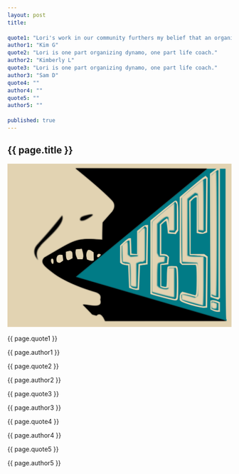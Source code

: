 ```yaml
---
layout: post
title: 

quote1: "Lori's work in our community furthers my belief that an organized, calm, clean home is directly linked to kids doing well in class."
author1: "Kim G"
quote2: "Lori is one part organizing dynamo, one part life coach."
author2: "Kimberly L"
quote3: "Lori is one part organizing dynamo, one part life coach."
author3: "Sam D"
quote4: ""
author4: ""
quote5: ""
author5: ""

published: true
---
```


<section id="testamonials" class="testamonials content-section text-center">
  <div class="container-fluid">
    <div class="row">
      <div class="col-md-12">
          <h2>{{ page.title }}</h2>
      </div>
    </div>
      <div class="art row">
        <img src="../img/testamonials-yes.svg" class="img-responsive" alt="Responsive image">
        <div>
          <p class="quote">{{ page.quote1 }}</p><p class="author">{{ page.author1 }}</p>
          <p class="quote">{{ page.quote2 }}</p><p class="author">{{ page.author2 }}</p>
          <p class="quote">{{ page.quote3 }}</p><p class="author">{{ page.author3 }}</p>
          <p class="quote">{{ page.quote4 }}</p><p class="author">{{ page.author4 }}</p>
          <p class="quote">{{ page.quote5 }}</p><p class="author">{{ page.author5 }}</p>
        </div>
      </div>
  </div>
</section>
